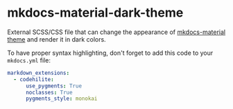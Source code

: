 # mkdocs-material-dark-theme

External SCSS/CSS file that can change the appearance of [mkdocs-material theme](https://squidfunk.github.io/mkdocs-material/) and render it in dark colors.

To have proper syntax highlighting, don't forget to add this code to your `mkdocs.yml` file:

```yaml
markdown_extensions:
  - codehilite:
      use_pygments: True
      noclasses: True
      pygments_style: monokai
```
